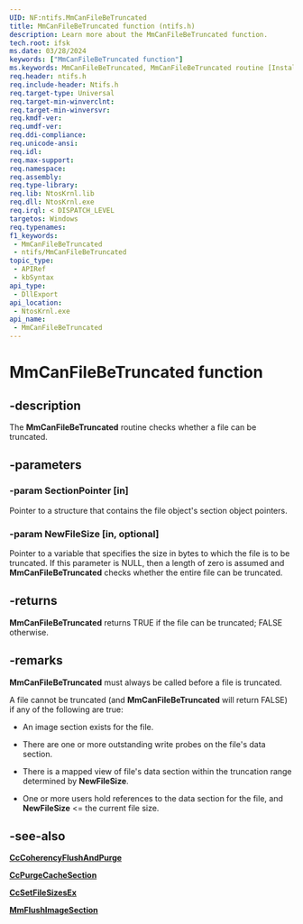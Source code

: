 ```yaml
---
UID: NF:ntifs.MmCanFileBeTruncated
title: MmCanFileBeTruncated function (ntifs.h)
description: Learn more about the MmCanFileBeTruncated function.
tech.root: ifsk
ms.date: 03/28/2024
keywords: ["MmCanFileBeTruncated function"]
ms.keywords: MmCanFileBeTruncated, MmCanFileBeTruncated routine [Installable File System Drivers], ifsk.mmcanfilebetruncated, mmref_7d6c86f9-4a26-4d2c-bf55-9352044e9339.xml, ntifs/MmCanFileBeTruncated
req.header: ntifs.h
req.include-header: Ntifs.h
req.target-type: Universal
req.target-min-winverclnt: 
req.target-min-winversvr: 
req.kmdf-ver: 
req.umdf-ver: 
req.ddi-compliance: 
req.unicode-ansi: 
req.idl: 
req.max-support: 
req.namespace: 
req.assembly: 
req.type-library: 
req.lib: NtosKrnl.lib
req.dll: NtosKrnl.exe
req.irql: < DISPATCH_LEVEL
targetos: Windows
req.typenames: 
f1_keywords:
 - MmCanFileBeTruncated
 - ntifs/MmCanFileBeTruncated
topic_type:
 - APIRef
 - kbSyntax
api_type:
 - DllExport
api_location:
 - NtosKrnl.exe
api_name:
 - MmCanFileBeTruncated
---
```


# MmCanFileBeTruncated function

## -description

The **MmCanFileBeTruncated** routine checks whether a file can be truncated.

## -parameters

### -param SectionPointer [in]

Pointer to a structure that contains the file object's section object pointers.

### -param NewFileSize [in, optional]

Pointer to a variable that specifies the size in bytes to which the file is to be truncated.  If this parameter is NULL, then a length of zero is assumed and **MmCanFileBeTruncated** checks whether the entire file can be truncated.

## -returns

**MmCanFileBeTruncated** returns TRUE if the file can be truncated; FALSE otherwise.

## -remarks

**MmCanFileBeTruncated** must always be called before a file is truncated.

A file cannot be truncated (and **MmCanFileBeTruncated** will return FALSE) if any of the following are true:

* An image section exists for the file.

* There are one or more outstanding write probes on the file's data section.

* There is a mapped view of file's data section within the truncation range determined by **NewFileSize**.

* One or more users hold references to the data section for the file, and **NewFileSize** <= the current file size.

## -see-also

[**CcCoherencyFlushAndPurge**](nf-ntifs-cccoherencyflushandpurgecache.md)

[**CcPurgeCacheSection**](nf-ntifs-ccpurgecachesection.md)

[**CcSetFileSizesEx**](nf-ntifs-cccoherencyflushandpurgecache.md)

[**MmFlushImageSection**](nf-ntifs-mmflushimagesection.md)
